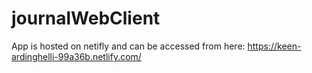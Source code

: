 # journalWebClient

App is hosted on netifly and can be accessed from here: https://keen-ardinghelli-99a36b.netlify.com/
